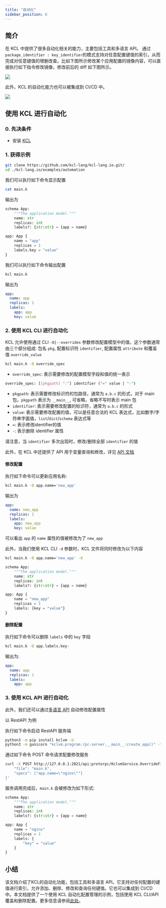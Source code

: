 ```yaml
---
title: "自动化"
sidebar_position: 6
---
```


## 简介

在 KCL 中提供了很多自动化相关的能力，主要包括工具和多语言 API。 通过 `package_identifier : key_identifier`的模式支持对任意配置键值的索引，从而完成对任意键值的增删改查。比如下图所示修改某个应用配置的镜像内容，可以直接执行如下指令修改镜像，修改前后的 diff 如下图所示。

![](/img/blog/2022-09-15-declarative-config-overview/14-kcl-image-update.png)

此外，KCL 的自动化能力也可以被集成到 CI/CD 中。

![](/img/blog/2022-09-15-declarative-config-overview/15-kcl-automation.png)

## 使用 KCL 进行自动化

### 0. 先决条件

- 安装 [KCL](https://kcl-lang.io/docs/user_docs/getting-started/install)

### 1. 获得示例

```bash
git clone https://github.com/kcl-lang/kcl-lang.io.git/
cd ./kcl-lang.io/examples/automation
```

我们可以执行如下命令显示配置

```bash
cat main.k
```

输出为

```python
schema App:
    """The application model."""
    name: str
    replicas: int
    labels?: {str:str} = {app = name}

app: App {
    name = "app"
    replicas = 1
    labels.key = "value"
}
```

我们可以执行如下命令输出配置

```bash
kcl main.k
```

输出为

```yaml
app:
  name: app
  replicas: 1
  labels:
    app: app
    key: value
```

### 2. 使用 KCL CLI 进行自动化

KCL 允许使用通过 CLI `-O|--overrides` 参数修改配置模型中的值，这个参数通常由三个部分组成: 包名 `pkg`, 配置标识符 `identifier`, 配置属性 `attribute` 和覆盖值 `override_value`

```bash
kcl main.k -O override_spec
```

- `override_spec`: 表示需要修改的配置模型字段和值的统一表示

```bash
override_spec: [[pkgpath] ":"] identifier ("=" value | "-")
```

- `pkgpath`: 表示需要修改标识符的包路径，通常为 `a.b.c` 的形式，对于 main 包，`pkgpath` 表示为 `__main__`, 可省略，省略不写时表示 main 包
- `identifier`: 表示需要修改配置的标识符，通常为 `a.b.c` 的形式
- `value`: 表示需要修改配置的值，可以是任意合法的 KCL 表达式，比如数字/字符串字面值，`list`/`dict`/`schema` 表达式等
- `=`: 表示修改identifier的值
- `-`: 表示删除 identifier 属性

请注意，当 `identifier` 多次出现时，修改/删除全部 `identifier` 的值

此外，在 KCL 中还提供了 API 用于变量查询和修改，详见 [API 文档](/docs/reference/xlang-api/)

#### 修改配置

执行如下命令可以更新应用名称:

```bash
kcl main.k -O app.name='new_app'
```

输出为

```yaml
app:
  name: new_app
  replicas: 1
  labels:
    app: new_app
    key: value
```

可以看出 `app` 的 `name` 属性的值被修改为了 `new_app`

此外，当我们使用 KCL CLI `-d` 参数时，KCL 文件将同时修改为以下内容

```bash
kcl main.k -O app.name='new_app' -d
```

```python
schema App:
    """The application model."""
    name: str
    replicas: int
    labels?: {str:str} = {app = name}

app: App {
    name = "new_app"
    replicas = 1
    labels: {key = "value"}
}
```

#### 删除配置

执行如下命令可以删除 `labels` 中的 `key` 字段

```bash
kcl main.k -O app.labels.key-
```

输出为:

```yaml
app:
  name: app
  replicas: 1
  labels:
    app: app
```

### 3. 使用 KCL API 进行自动化

此外，我们还可以通过[多语言 API](/docs/reference/xlang-api/overview) 自动修改配置属性

以 RestAPI 为例

执行如下命令启动 RestAPI 服务端

```bash
python3 -m pip install kclvm -U
python3 -m gunicorn "kclvm.program.rpc-server.__main__:create_app()" -t 120 -w 4 -k uvicorn.workers.UvicornWorker -b :2021
```

通过如下命令 POST 命令请求配置修改服务

```bash
curl -X POST http://127.0.0.1:2021/api:protorpc/KclvmService.OverrideFile -H 'content-type: accept/json' -d '{
    "file": "main.k",
    "specs": ["app.name=\"nginx\""]
}'
```

服务调用完成后，`main.k` 会被修改为如下形式:

```python
schema App:
    """The application model."""
    name: str
    replicas: int
    labels?: {str:str} = {app = name}

app: App {
    name = "nginx"
    replicas = 1
    labels: {
        "key" = "value"
    }
}
```

## 小结

该文档介绍了KCL的自动化功能，包括工具和多语言 API。它支持对任何配置的键值进行索引，允许添加、删除、修改和查询任何键值。它也可以集成到 CI/CD 中。本文档提供了一个使用 KCL 自动化配置管理的示例，包括使用 KCL CLI/API 覆盖和删除配置。更多信息请参阅[此处](/docs/reference/lang/tour#KCL-cli-variable-Override)。
